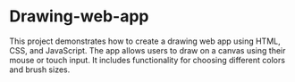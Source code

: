 # Drawing-web-app
This project demonstrates how to create a drawing web app using HTML, CSS, and JavaScript. The app allows users to draw on a canvas using their mouse or touch input. It includes functionality for choosing different colors and brush sizes.
